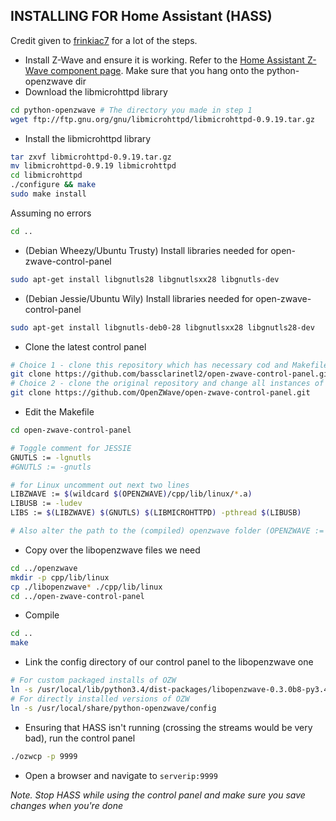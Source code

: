 ## INSTALLING FOR Home Assistant (HASS)

Credit given to [frinkiac7](https://thefrinkiac7.wordpress.com/node-red/build-open-zwave-control-panel-on-a-raspberry-pi/) for a lot of the steps.

- Install Z-Wave  and ensure it is working. Refer to the [Home Assistant Z-Wave component page](https://home-assistant.io/components/zwave/). Make sure that you hang onto the python-openzwave dir
- Download the libmicrohttpd library
``` bash
cd python-openzwave # The directory you made in step 1
wget ftp://ftp.gnu.org/gnu/libmicrohttpd/libmicrohttpd-0.9.19.tar.gz
```
- Install the libmicrohttpd library
``` bash
tar zxvf libmicrohttpd-0.9.19.tar.gz
mv libmicrohttpd-0.9.19 libmicrohttpd
cd libmicrohttpd
./configure && make
sudo make install
```
 Assuming no errors
``` bash
cd ..
```
- (Debian Wheezy/Ubuntu Trusty) Install libraries needed for open-zwave-control-panel
``` bash
sudo apt-get install libgnutls28 libgnutlsxx28 libgnutls-dev
```
- (Debian Jessie/Ubuntu Wily) Install libraries needed for open-zwave-control-panel
``` bash
sudo apt-get install libgnutls-deb0-28 libgnutlsxx28 libgnutls28-dev
```

- Clone the latest control panel
``` bash
# Choice 1 - clone this repository which has necessary cod and Makefile changes already applied
git clone https://github.com/bassclarinetl2/open-zwave-control-panel.git open-zwave-control-panel
# Choice 2 - clone the original repository and change all instances of the function call mktemp to mkdtemp
git clone https://github.com/OpenZWave/open-zwave-control-panel.git
```
- Edit the Makefile
``` bash
cd open-zwave-control-panel

# Toggle comment for JESSIE
GNUTLS := -lgnutls
#GNUTLS := -gnutls

# for Linux uncomment out next two lines
LIBZWAVE := $(wildcard $(OPENZWAVE)/cpp/lib/linux/*.a)
LIBUSB := -ludev
LIBS := $(LIBZWAVE) $(GNUTLS) $(LIBMICROHTTPD) -pthread $(LIBUSB)

# Also alter the path to the (compiled) openzwave folder (OPENZWAVE := ) accordingly (likely ../openzwave)
```
- Copy over the libopenzwave files we need
``` bash
cd ../openzwave
mkdir -p cpp/lib/linux
cp ./libopenzwave* ./cpp/lib/linux
cd ../open-zwave-control-panel
```

- Compile
``` bash
cd ..
make
```

- Link the config directory of our control panel to the libopenzwave one 
``` bash
# For custom packaged installs of OZW
ln -s /usr/local/lib/python3.4/dist-packages/libopenzwave-0.3.0b8-py3.4-linux-x86_64.egg/config/ config
# For directly installed versions of OZW
ln -s /usr/local/share/python-openzwave/config

```

- Ensuring that HASS isn't running (crossing the streams would be very bad), run  the control panel
``` bash
./ozwcp -p 9999
```

- Open a browser and navigate to `serverip:9999`

*Note. Stop HASS while using the control panel and make sure you save changes when you're done*
